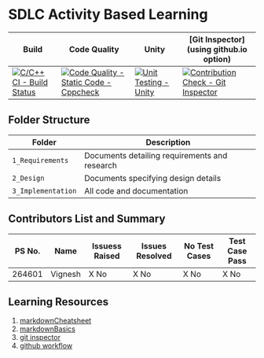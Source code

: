 # SDLC Activity Based Learning

Build | Code Quality | Unity | [Git Inspector](using github.io option)
------|----------|-------|--------------
[![C/C++ CI - Build Status](https://github.com/kamarthivignesh000/MiniProject/actions/workflows/c-cpp.yml/badge.svg)](https://github.com/kamarthivignesh000/MiniProject/actions/workflows/c-cpp.yml) | [![Code Quality - Static Code - Cppcheck](https://github.com/kamarthivignesh000/MiniProject/actions/workflows/cppcheck.yml/badge.svg)](https://github.com/kamarthivignesh000/MiniProject/actions/workflows/cppcheck.yml) | [![Unit Testing - Unity](https://github.com/kamarthivignesh000/MiniProject/actions/workflows/unity.yml/badge.svg)](https://github.com/kamarthivignesh000/MiniProject/actions/workflows/unity.yml) | [![Contribution Check - Git Inspector](https://github.com/kamarthivignesh000/MiniProject/actions/workflows/gitinspector.yml/badge.svg)](https://github.com/kamarthivignesh000/MiniProject/actions/workflows/gitinspector.yml)

## Folder Structure
Folder             | Description
-------------------| -----------------------------------------
`1_Requirements`   | Documents detailing requirements and research
`2_Design`         | Documents specifying design details
`3_Implementation` | All code and documentation

## Contributors List and Summary

PS No. |  Name   | Issuess Raised |Issues Resolved|No Test Cases|Test Case Pass
-------|---------|----------------|----------------|---------------|-------------
264601 | Vignesh  | X No     | X No   |X No   |X No            

## Learning Resources
1. [markdownCheatsheet](https://github.com/adam-p/markdown-here/wiki/Markdown-Cheatsheet)
2. [markdownBasics](https://guides.github.com/features/mastering-markdown/)
3. [git inspector](https://github.com/ejwa/gitinspector.git)
4. [github workflow](https://docs.github.com/en/actions/learn-github-action)

